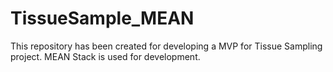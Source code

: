 # TissueSample_MEAN
This repository has been created for developing a MVP for Tissue Sampling project. MEAN Stack is used for development.
